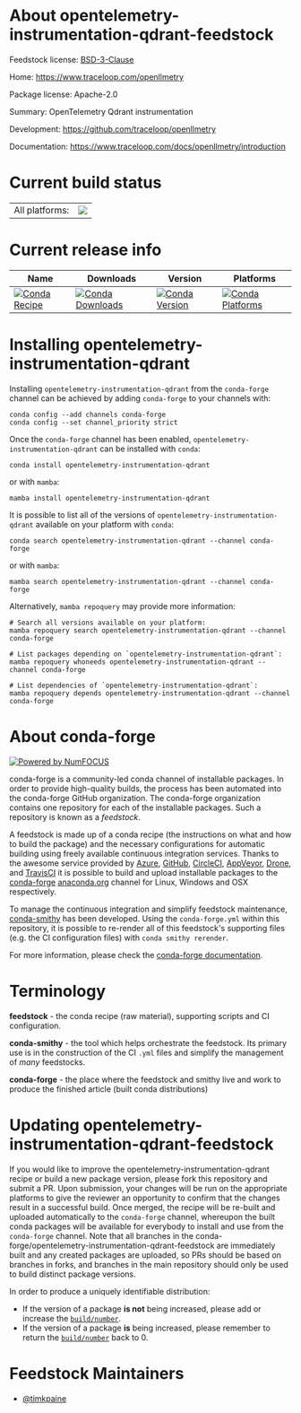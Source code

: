 About opentelemetry-instrumentation-qdrant-feedstock
====================================================

Feedstock license: [BSD-3-Clause](https://github.com/conda-forge/opentelemetry-instrumentation-qdrant-feedstock/blob/main/LICENSE.txt)

Home: https://www.traceloop.com/openllmetry

Package license: Apache-2.0

Summary: OpenTelemetry Qdrant instrumentation

Development: https://github.com/traceloop/openllmetry

Documentation: https://www.traceloop.com/docs/openllmetry/introduction

Current build status
====================


<table><tr><td>All platforms:</td>
    <td>
      <a href="https://dev.azure.com/conda-forge/feedstock-builds/_build/latest?definitionId=25174&branchName=main">
        <img src="https://dev.azure.com/conda-forge/feedstock-builds/_apis/build/status/opentelemetry-instrumentation-qdrant-feedstock?branchName=main">
      </a>
    </td>
  </tr>
</table>

Current release info
====================

| Name | Downloads | Version | Platforms |
| --- | --- | --- | --- |
| [![Conda Recipe](https://img.shields.io/badge/recipe-opentelemetry--instrumentation--qdrant-green.svg)](https://anaconda.org/conda-forge/opentelemetry-instrumentation-qdrant) | [![Conda Downloads](https://img.shields.io/conda/dn/conda-forge/opentelemetry-instrumentation-qdrant.svg)](https://anaconda.org/conda-forge/opentelemetry-instrumentation-qdrant) | [![Conda Version](https://img.shields.io/conda/vn/conda-forge/opentelemetry-instrumentation-qdrant.svg)](https://anaconda.org/conda-forge/opentelemetry-instrumentation-qdrant) | [![Conda Platforms](https://img.shields.io/conda/pn/conda-forge/opentelemetry-instrumentation-qdrant.svg)](https://anaconda.org/conda-forge/opentelemetry-instrumentation-qdrant) |

Installing opentelemetry-instrumentation-qdrant
===============================================

Installing `opentelemetry-instrumentation-qdrant` from the `conda-forge` channel can be achieved by adding `conda-forge` to your channels with:

```
conda config --add channels conda-forge
conda config --set channel_priority strict
```

Once the `conda-forge` channel has been enabled, `opentelemetry-instrumentation-qdrant` can be installed with `conda`:

```
conda install opentelemetry-instrumentation-qdrant
```

or with `mamba`:

```
mamba install opentelemetry-instrumentation-qdrant
```

It is possible to list all of the versions of `opentelemetry-instrumentation-qdrant` available on your platform with `conda`:

```
conda search opentelemetry-instrumentation-qdrant --channel conda-forge
```

or with `mamba`:

```
mamba search opentelemetry-instrumentation-qdrant --channel conda-forge
```

Alternatively, `mamba repoquery` may provide more information:

```
# Search all versions available on your platform:
mamba repoquery search opentelemetry-instrumentation-qdrant --channel conda-forge

# List packages depending on `opentelemetry-instrumentation-qdrant`:
mamba repoquery whoneeds opentelemetry-instrumentation-qdrant --channel conda-forge

# List dependencies of `opentelemetry-instrumentation-qdrant`:
mamba repoquery depends opentelemetry-instrumentation-qdrant --channel conda-forge
```


About conda-forge
=================

[![Powered by
NumFOCUS](https://img.shields.io/badge/powered%20by-NumFOCUS-orange.svg?style=flat&colorA=E1523D&colorB=007D8A)](https://numfocus.org)

conda-forge is a community-led conda channel of installable packages.
In order to provide high-quality builds, the process has been automated into the
conda-forge GitHub organization. The conda-forge organization contains one repository
for each of the installable packages. Such a repository is known as a *feedstock*.

A feedstock is made up of a conda recipe (the instructions on what and how to build
the package) and the necessary configurations for automatic building using freely
available continuous integration services. Thanks to the awesome service provided by
[Azure](https://azure.microsoft.com/en-us/services/devops/), [GitHub](https://github.com/),
[CircleCI](https://circleci.com/), [AppVeyor](https://www.appveyor.com/),
[Drone](https://cloud.drone.io/welcome), and [TravisCI](https://travis-ci.com/)
it is possible to build and upload installable packages to the
[conda-forge](https://anaconda.org/conda-forge) [anaconda.org](https://anaconda.org/)
channel for Linux, Windows and OSX respectively.

To manage the continuous integration and simplify feedstock maintenance,
[conda-smithy](https://github.com/conda-forge/conda-smithy) has been developed.
Using the ``conda-forge.yml`` within this repository, it is possible to re-render all of
this feedstock's supporting files (e.g. the CI configuration files) with ``conda smithy rerender``.

For more information, please check the [conda-forge documentation](https://conda-forge.org/docs/).

Terminology
===========

**feedstock** - the conda recipe (raw material), supporting scripts and CI configuration.

**conda-smithy** - the tool which helps orchestrate the feedstock.
                   Its primary use is in the construction of the CI ``.yml`` files
                   and simplify the management of *many* feedstocks.

**conda-forge** - the place where the feedstock and smithy live and work to
                  produce the finished article (built conda distributions)


Updating opentelemetry-instrumentation-qdrant-feedstock
=======================================================

If you would like to improve the opentelemetry-instrumentation-qdrant recipe or build a new
package version, please fork this repository and submit a PR. Upon submission,
your changes will be run on the appropriate platforms to give the reviewer an
opportunity to confirm that the changes result in a successful build. Once
merged, the recipe will be re-built and uploaded automatically to the
`conda-forge` channel, whereupon the built conda packages will be available for
everybody to install and use from the `conda-forge` channel.
Note that all branches in the conda-forge/opentelemetry-instrumentation-qdrant-feedstock are
immediately built and any created packages are uploaded, so PRs should be based
on branches in forks, and branches in the main repository should only be used to
build distinct package versions.

In order to produce a uniquely identifiable distribution:
 * If the version of a package **is not** being increased, please add or increase
   the [``build/number``](https://docs.conda.io/projects/conda-build/en/latest/resources/define-metadata.html#build-number-and-string).
 * If the version of a package **is** being increased, please remember to return
   the [``build/number``](https://docs.conda.io/projects/conda-build/en/latest/resources/define-metadata.html#build-number-and-string)
   back to 0.

Feedstock Maintainers
=====================

* [@timkpaine](https://github.com/timkpaine/)

